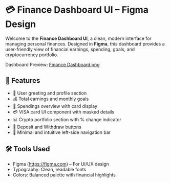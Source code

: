 # 💳 Finance Dashboard UI – Figma Design
Welcome to the **Finance Dashboard UI**, a clean, modern interface for managing personal finances. Designed in **Figma**, this dashboard provides a user-friendly view of financial earnings, spending, goals, and cryptocurrency portfolio.

Dashboard Preview: <a href="https://github.com/Karan-Roshan/Finance_Dashboard-Figma/blob/fd05ff144be21504a90311937b9a23ba9cd64a3c/Finance%20Dashboard.png">Finance Dashboard.png</a>

## 📌 Features
- 🔐 User greeting and profile section
- 💰 Total earnings and monthly goals
- 🧾 Spendings overview with card display
- 💳 VISA card UI component with masked details
- 📊 Crypto portfolio section with % change indicator
- 🔁 Deposit and Withdraw buttons
- 🧭 Minimal and intuitive left-side navigation bar

## 🛠️ Tools Used
- Figma (https://figma.com) – For UI/UX design
- Typography: Clean, readable fonts
- Colors: Balanced palette with financial highlights

